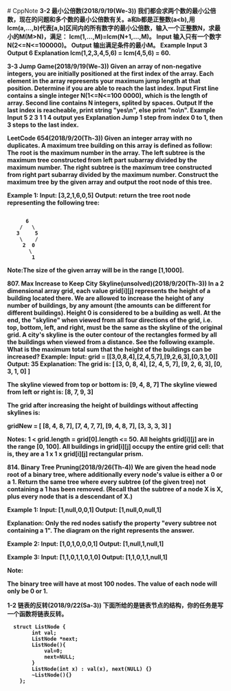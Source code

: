 ﻿﻿﻿﻿﻿﻿﻿﻿﻿# CppNote**3-2 最小公倍数(2018/9/19(We-3))**<b>我们都会求两个数的最小公倍数，现在的问题和多个数的最小公倍数有关。a和b都是正整数(a<b),用lcm(a,…,b)代表[a,b]区间内的所有数字的最小公倍数，输入一个正整数N，求最小的M(M>N)，满足： lcm(1,…,M)=lcm(N+1,…,M)。Input输入只有一个数字N(2<=N<=100000)。Output输出满足条件的最小M。ExampleInput    3Output    6Explanation    lcm(1,2,3,4,5,6) = lcm(4,5,6) = 60.**3-3 Jump Game(2018/9/19(We-3))**Given an array of non-negative integers, you are initially positioned at the first index of the array.Each element in the array represents your maximum jump length at that position.Determine if you are able to reach the last index.InputFirst line contains a single integer N(1<=N<=100 0000), which is the length of array. Second line contains N integers, splited by spaces.OutputIf the last index is reacheable, print string "yes\n", else print "no\n".ExampleInput    5    2 3 1 1 4output    yesExplanation    Jump 1 step from index 0 to 1, then 3 steps to the last index.**LeetCode 654(2018/9/20(Th-3))** Given an integer array with no duplicates. A maximum tree building on this array is defined as follow:    The root is the maximum number in the array.    The left subtree is the maximum tree constructed from left part subarray divided by the maximum number.    The right subtree is the maximum tree constructed from right part subarray divided by the maximum number.Construct the maximum tree by the given array and output the root node of this tree.Example 1:Input: [3,2,1,6,0,5]Output: return the tree root node representing the following tree:```      6    /   \   3     5    \    /      2  0          \        1```Note:The size of the given array will be in the range [1,1000].**807. Max Increase to Keep City Skyline(unsolved)(2018/9/20(Th-3))**In a 2 dimensional array grid, each value grid[i][j] represents the height of a building located there. We are allowed to increase the height of any number of buildings, by any amount (the amounts can be different for different buildings). Height 0 is considered to be a building as well.At the end, the "skyline" when viewed from all four directions of the grid, i.e. top, bottom, left, and right, must be the same as the skyline of the original grid. A city's skyline is the outer contour of the rectangles formed by all the buildings when viewed from a distance. See the following example.What is the maximum total sum that the height of the buildings can be increased?Example:Input: grid = [[3,0,8,4],[2,4,5,7],[9,2,6,3],[0,3,1,0]]Output: 35Explanation:The grid is:[ [3, 0, 8, 4],[2, 4, 5, 7],[9, 2, 6, 3],[0, 3, 1, 0] ]The skyline viewed from top or bottom is: [9, 4, 8, 7]The skyline viewed from left or right is: [8, 7, 9, 3]The grid after increasing the height of buildings without affecting skylines is:gridNew = [ [8, 4, 8, 7],[7, 4, 7, 7],[9, 4, 8, 7],[3, 3, 3, 3] ]Notes:1 < grid.length = grid[0].length <= 50.All heights grid[i][j] are in the range [0, 100].All buildings in grid[i][j] occupy the entire grid cell: that is, they are a 1 x 1 x grid[i][j] rectangular prism.**814. Binary Tree Pruning(2018/9/26(Th-4))**We are given the head node root of a binary tree, where additionally every node's value is either a 0 or a 1.Return the same tree where every subtree (of the given tree) not containing a 1 has been removed.(Recall that the subtree of a node X is X, plus every node that is a descendant of X.)Example 1:Input: [1,null,0,0,1]Output: [1,null,0,null,1]Explanation:Only the red nodes satisfy the property "every subtree not containing a 1".The diagram on the right represents the answer.Example 2:Input: [1,0,1,0,0,0,1]Output: [1,null,1,null,1]Example 3:Input: [1,1,0,1,1,0,1,0]Output: [1,1,0,1,1,null,1]Note:The binary tree will have at most 100 nodes.The value of each node will only be 0 or 1.**1-2 链表的反转(2018/9/22(Sa-3))**下面所给的是链表节点的结构，你的任务是写一个函数将链表反转。  ```  struct ListNode {        int val;        ListNode *next;        ListNode(){            val=0;            next=NULL;        }        ListNode(int x) : val(x), next(NULL) {}        ~ListNode(){}    };```